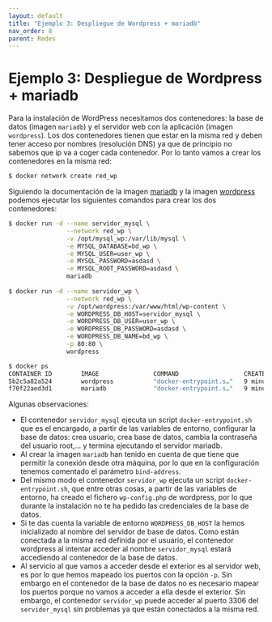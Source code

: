 ```yaml
---
layout: default
title: "Ejemplo 3: Despliegue de Wordpress + mariadb"
nav_order: 8
parent: Redes
---
```

# Ejemplo 3: Despliegue de Wordpress + mariadb

Para la instalación de WordPress necesitamos dos contenedores: la base de datos (imagen `mariadb`) y el servidor web con la aplicación (imagen `wordpress`). Los dos contenedores tienen que estar en la misma red y deben tener acceso por nombres (resolución DNS) ya que de principio no sabemos que ip va a coger cada contenedor. Por lo tanto vamos a crear los contenedores en la misma red:

```bash
$ docker network create red_wp
```

Siguiendo la documentación de la imagen [mariadb](https://hub.docker.com/_/mariadb) y la imagen [wordpress](https://hub.docker.com/_/wordpress) podemos ejecutar los siguientes comandos para crear los dos contenedores:

```bash
$ docker run -d --name servidor_mysql \
                --network red_wp \
                -v /opt/mysql_wp:/var/lib/mysql \
                -e MYSQL_DATABASE=bd_wp \
                -e MYSQL_USER=user_wp \
                -e MYSQL_PASSWORD=asdasd \
                -e MYSQL_ROOT_PASSWORD=asdasd \
                mariadb
                
$ docker run -d --name servidor_wp \
                --network red_wp \
                -v /opt/wordpress:/var/www/html/wp-content \
                -e WORDPRESS_DB_HOST=servidor_mysql \
                -e WORDPRESS_DB_USER=user_wp \
                -e WORDPRESS_DB_PASSWORD=asdasd \
                -e WORDPRESS_DB_NAME=bd_wp \
                -p 80:80 \
                wordpress

$ docker ps
CONTAINER ID        IMAGE               COMMAND                  CREATED             STATUS              PORTS                NAMES
5b2c5a82a524        wordpress           "docker-entrypoint.s…"   9 minutes ago       Up 9 minutes        0.0.0.0:80->80/tcp   servidor_wp
f70f22aed3d1        mariadb             "docker-entrypoint.s…"   9 minutes ago       Up 9 minutes        3306/tcp             servidor_mysql
```

Algunas observaciones:

* El contenedor `servidor_mysql` ejecuta un script `docker-entrypoint.sh` que es el encargado, a partir de las variables de entorno, configurar la base de datos: crea usuario, crea base de datos, cambia la contraseña del usuario root,... y termina ejecutando el servidor mariadb.
* Al crear la imagen `mariadb` han tenido en cuenta de que tiene que permitir la conexión desde otra máquina, por lo que en la configuración tenemos comentado el parámetro `bind-address`.
* Del mismo modo el contenedor `servidor_wp` ejecuta un script `docker-entrypoint.sh`, que entre otras cosas, a partir de las variables de entorno, ha creado el fichero `wp-config.php` de wordpress, por lo que durante la instalación no te ha pedido las credenciales de la base de datos.
* Si te das cuenta la variable de entorno `WORDPRESS_DB_HOST` la hemos inicializado al nombre del servidor de base de datos. Como están conectada a la misma red definida por el usuario, el contenedor wordpress al intentar acceder al nombre `servidor_mysql` estará accediendo al contenedor de la base de datos.
* Al servicio al que vamos a acceder desde el exterior es al servidor web, es por lo que hemos mapeado los puertos con la opción `-p`. Sin embargo en el contenedor de la base de datos no es necesario mapear los puertos porque no vamos a acceder a ella desde el exterior. Sin embargo, el contenedor `servidor_wp` puede acceder al puerto 3306 del `servidor_mysql` sin problemas ya que están conectados a la misma red.

